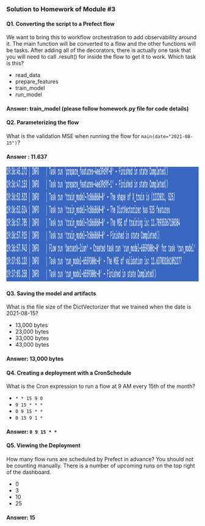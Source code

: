 ### Solution to Homework of Module #3

#### Q1. Converting the script to a Prefect flow
We want to bring this to workflow orchestration to add observability around it. The main function will be converted to a flow and the other functions will be tasks. After adding all of the decorators, there is actually one task that you will need to call .result() for inside the flow to get it to work. Which task is this?

- read_data
- prepare_features
- train_model
- run_model

#### Answer: train_model (please follow homework.py file for code details)


#### Q2. Parameterizing the flow
What is the validation MSE when running the flow for ```main(date="2021-08-15")```?
#### Answer : 11.637

<img src="https://github.com/tanmaybhardwaj/mlops-zoomcamp/blob/main/03-Orchestration%20and%20ML%20Pipelines/images/question-02-results.png" width="900" height="300">

#### Q3. Saving the model and artifacts

What is the file size of the DictVectorizer that we trained when the date is 2021-08-15?

- 13,000 bytes
- 23,000 bytes
- 33,000 bytes
- 43,000 bytes

#### Answer: 13,000 bytes

#### Q4. Creating a deployment with a CronSchedule

What is the Cron expression to run a flow at 9 AM every 15th of the month?

- ```* * 15 9 0```
- ```9 15 * * *```
- ```0 9 15 * *```
- ```0 15 9 1 *```

#### Answer: ```0 9 15 * *```

#### Q5. Viewing the Deployment

How many flow runs are scheduled by Prefect in advance? You should not be counting manually. There is a number of upcoming runs on the top right of the dashboard.

- 0
- 3
- 10
- 25

#### Answer: 15
